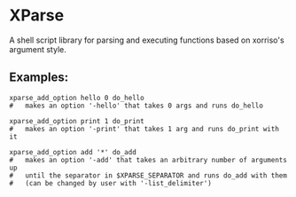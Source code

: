 # XParse

A shell script library for parsing and executing functions based on xorriso's argument style.

## Examples:
```
xparse_add_option hello 0 do_hello
#   makes an option '-hello' that takes 0 args and runs do_hello

xparse_add_option print 1 do_print
#   makes an option '-print' that takes 1 arg and runs do_print with it

xparse_add_option add '*' do_add
#   makes an option '-add' that takes an arbitrary number of arguments up
#   until the separator in $XPARSE_SEPARATOR and runs do_add with them
#   (can be changed by user with '-list_delimiter')
```
